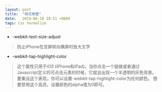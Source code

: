 ```yaml
---
layout: post
title:  "样式修整"
date:   2019-06-18 10:51 +0800
tags: Css normalize
---
```


- -webkit-text-size-adjust
> 防止iPhone在坚屏转向横屏时放大文字

- -webkit-tap-highlight-color
> 这个属性只用于iOS (iPhone和iPad)。当你点击一个链接或者通过Javascript定义的可点击元素的时候，它就会出现一个半透明的灰色背景。要重设这个表现，你可以设置-webkit-tap-highlight-color为任何颜色。
想要禁用这个高亮，设置颜色的alpha值为0即可。
